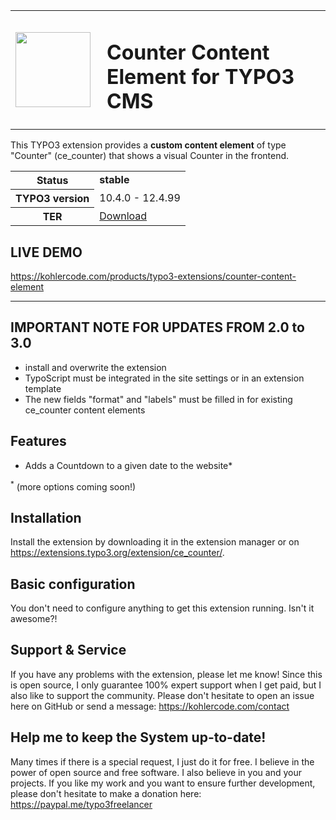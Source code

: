 <table border="0" width="100%">
<tr><td width="130"><img src="https://extensions.typo3.org/typo3temp/assets/tx_terfe2/images/ce_counter_2.0.0.svg" width="120" height="120"></td>
<td>

# Counter Content Element for TYPO3 CMS

</td>
</tr>
</table>

This TYPO3 extension provides a **custom content element** of type "Counter" (ce_counter) that shows a visual Counter in the frontend.

<table border="0">
    <tr>
        <th>Status</b></th>
        <td><strong>stable</strong></td>
    </tr>
    <tr>
        <th>TYPO3 version</b></th>
        <td>10.4.0 - 12.4.99</td>
    </tr>
    <tr>
        <th>TER</b></th>
        <td><a href="https://extensions.typo3.org/extension/ce_counter/">Download</a></td>
    </tr>
</table>

## LIVE DEMO
https://kohlercode.com/products/typo3-extensions/counter-content-element

<hr>

## IMPORTANT NOTE FOR UPDATES FROM 2.0 to 3.0
- install and overwrite the extension
- TypoScript must be integrated in the site settings or in an extension template
- The new fields "format" and "labels" must be filled in for existing ce_counter content elements

## Features

- Adds a Countdown to a given date to the website*

<sup>*</sup> (more options coming soon!)

## Installation

Install the extension by downloading it in the extension manager or on https://extensions.typo3.org/extension/ce_counter/.

## Basic configuration

You don't need to configure anything to get this extension running. Isn't it awesome?!

## Support & Service

If you have any problems with the extension, please let me know! Since this is open source, I only guarantee 100% expert support when I get paid, but I also like to support the community. Please don't hesitate to open an issue here on GitHub or send a message: https://kohlercode.com/contact

## Help me to keep the System up-to-date!

Many times if there is a special request, I just do it for free. I believe in the power of open source and free software. I also believe in you and your projects. If you like my work and you want to ensure further development, please don't hesitate to make a donation here: https://paypal.me/typo3freelancer
